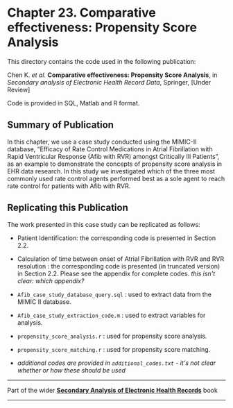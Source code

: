 # Chapter 23. Comparative effectiveness: Propensity Score Analysis

This directory contains the code used in the following publication:

Chen K. *et al.* **Comparative effectiveness: Propensity Score Analysis**, in *Secondary analysis of Electronic Health Record Data*, Springer, [Under Review]

Code is provided in SQL, Matlab and R format.

## Summary of Publication

In this chapter, we use a case study conducted using the MIMIC-II database, “Efficacy of Rate Control Medications in Atrial Fibrillation with Rapid Ventricular Response (Afib with RVR) amongst Critically Ill Patients”, as an example to demonstrate the concepts of propensity score analysis in EHR data research. In this study we investigated which of the three most commonly used rate control agents performed best as a sole agent to reach rate control for patients with Afib with RVR.

## Replicating this Publication

The work presented in this case study can be replicated as follows:

* Patient Identification: the corresponding code is presented in Section 2.2.

* Calculation of time between onset of Atrial Fibrillation with RVR and RVR resolution : the corresponding code is presented (in truncated version) in Section 2.2. Please see the appendix for complete codes. _this isn't clear: which appendix?_

* `Afib_case_study_database_query.sql` : used to extract data from the MIMIC II database.

* `Afib_case_study_extraction_code.m` : used to extract variables for analysis.

* `propensity_score_analysis.r` : used for propensity score analysis.

* `propensity_score_matching.r` : used for propensity score matching.

* _additional codes are provided in `additional_codes.txt` - it's not clear whether or how these should be used_


***
Part of the wider **[Secondary Analysis of Electronic Health Records](https://github.com/MIT-LCP/critical-data-book)** book
***
